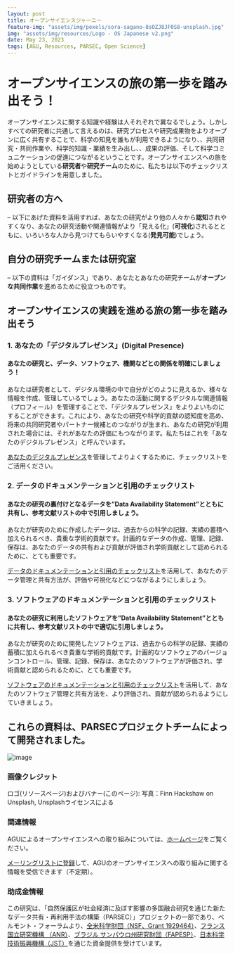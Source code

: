 ```yaml
---
layout: post
title: オープンサイエンスジャーニー
feature-img: "assets/img/pexels/sora-sagano-8sOZJ8JF0S8-unsplash.jpg"
img: "assets/img/resources/Logo - OS Japanese v2.png"
date: May 23, 2023
tags: [AGU, Resources, PARSEC, Open Science]
---
```



# オープンサイエンスの旅の第一歩を踏み出そう！

オープンサイエンスに関する知識や経験は人それぞれで異なるでしょう。しかしすべての研究者に共通して言えるのは、研究プロセスや研究成果物をよりオープンに広く共有することで、科学の知見を誰もが利用できるようになり、、共同研究・共同作業や、科学的知識・業績を生み出し、、成果の評価、そして科学コミュニケーションの促進につながるということです。オープンサイエンスへの旅を始めようとしている**研究者**や**研究チーム**のために、私たちは以下のチェックリストとガイドラインを用意しました。

## 研究者の方へ
– 以下にあげた資料を活用すれば、あなたの研究がより他の人々から**認知**されやすくなり、あなたの研究活動や関連情報がより「見える化」(**可視化**)されるとともに、いろいろな人から見つけてもらいやすくなる(**発見可能**)でしょう。
## 自分の研究チームまたは研究室
– 以下の資料は「ガイダンス」であり、あなたとあなたの研究チームが**オープンな共同作業**を進めるために役立つものです。
## オープンサイエンスの実践を進める旅の第一歩を踏み出そう


### 1. あなたの「デジタルプレゼンス」(Digital Presence)

#### あなたの研究と、データ、ソフトウェア、機関などとの関係を明確にしましょう！

あなたは研究者として、デジタル環境の中で自分がどのように見えるか、様々な情報を作成、管理しているでしょう。あなたの活動に関するデジタルな関連情報（プロフィール）を管理することで、「デジタルプレゼンス」をよりよいものにすることができます。これにより、あなたの研究や科学的貢献の認知度を高め、将来の共同研究者やパートナー候補とのつながりが生まれ、あなたの研究が利用された場合には、それがあなたの評価にもつながります。私たちはこれを「あなたのデジタルプレゼンス」と呼んでいます。

[あなたのデジタルプレゼンス](https://doi.org/10.5281/zenodo.7944747)を管理してよりよくするために、チェックリストをご活用ください。


### 2. データのドキュメンテーションと引用のチェックリスト

#### あなたの研究の裏付けとなるデータを”Data Availability Statement”とともに共有し、参考文献リストの中で引用しましょう。
 
あなたが研究のために作成したデータは、過去からの科学の記録、実績の蓄積へ加えられるべき、貴重な学術的貢献です。計画的なデータの作成、管理、記録、保存は、あなたのデータの共有および貢献が評価され学術貢献として認められるために、とても重要です。

[データのドキュメンテーションと引用のチェックリスト](https://doi.org/10.5281/zenodo.7944764)を活用して、あなたのデータ管理と共有方法が、評価や可視化などにつながるようにしましょう。 


### 3. ソフトウェアのドキュメンテーションと引用のチェックリスト

#### あなたの研究に利用したソフトウェアを”Data Availability Statement”とともに共有し、参考文献リストの中で適切に引用しましょう。

あなたが研究のために開発したソフトウェアは、過去からの科学の記録、実績の蓄積に加えられるべき貴重な学術的貢献です。計画的なソフトウェアのバージョンコントロール、管理、記録、保存は、あなたのソフトウェアが評価され、学術貢献と認められるために、とても重要です。

[ソフトウェアのドキュメンテーションと引用のチェックリスト](https://doi.org/10.5281/zenodo.7944760)を活用して、あなたのソフトウェア管理と共有方法を、より評価され、貢献が認められるようにしていきましょう。


<!--  commented out until the Japanese versions are ready 
## Discover steps for your team to take as they move towards working openly

### 4. Open Science Practices for Teams

#### _Prepare Your Team for Open Science._

Help your lab or research team take the initial steps towards Open Science by developing and incorporating Open Science practices in your research workflow. Improve your team’s data and software management practices and learn preservation best practices. 

Use these guidelines: [Open Science Practices for Teams](https://doi.org/10.5281/zenodo.7402075)

### 5. Open Science Resources and Guidance for Teams

#### _Equip Your Team for Open Science._

Practicing transparency and openness allows research teams and collaborators to work together efficiently and effectively, enhancing the research workflow. Open Science practices can help teams to work together smoothly, even when they’re not in the same room. Ensure your team has access to common resources and guidelines that support collaboration, transparency, and openness.

Use these guidelines: [Open Science Resources and Guidance for Teams](https://doi.org/10.5281/zenodo.7402270)


### 6. Digital Objects Open Science Checklist for Teams

#### _Develop a Team Preservation Process._

Developing a preservation plan for your research team will help ensure your research is always documented, data is backed up, and results are reproducible, even as the team changes. Use this checklist to ensure all digital objects created or used by the team are fully documented, preserved for the long-term, and made openly accessible to the team.

Use these guidelines: [Digital Objects Open Science Checklist for Teams](https://doi.org/10.5281/zenodo.7402540)
end coment -->

## これらの資料は、PARSECプロジェクトチームによって開発されました。
![image](https://user-images.githubusercontent.com/113625013/206821607-d5ad3f16-cc73-44fe-87c3-9df3ea68fe38.png)

### 画像クレジット
ロゴ(リソースページ)およびバナー(このページ): 写真：Finn Hackshaw on Unsplash, Unsplashライセンスによる

### 関連情報
AGUによるオープンサイエンスへの取り組みについては、[ホームページ](https://www.agu.org/open-science)をご覧ください。

[メーリングリストに登録](https://forms.monday.com/forms/b4284b3ea07f6e4d801f03451d5f7ac4?r=use1)して、AGUのオープンサイエンスへの取り組みに関する情報を受信できます（不定期）。


### 助成金情報
この研究は、「自然保護区が社会経済に及ぼす影響の多国融合研究を通じた新たなデータ共有・再利用手法の構築（PARSEC）」プロジェクトの一部であり、ベルモント・フォーラムより、[全米科学財団（NSF、Grant 1929464）](https://www.nsf.gov/awardsearch/showAward?AWD_ID=1929464&HistoricalAwards=false)、[フランス国立研究機構 （ANR）](https://anr.fr/Project-ANR-18-BELM-0002)、[ブラジル サンパウロ州研究財団（FAPESP）](https://bv.fapesp.br/pt/auxilios/104269/desenvolvimento-de-novas-ferramentas-para-o-compartilhamento-e-reuso-de-dados-atraves-de-pesquisa-tr/)、[日本科学技術振興機構（JST）](https://doi.org/10.52926/JPMJBF1802)を通じた資金提供を受けています。
